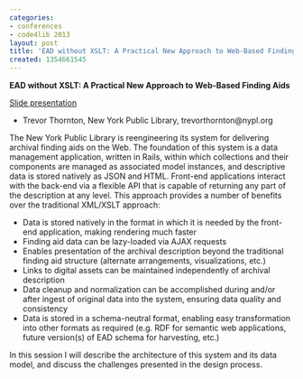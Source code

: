 ```yaml
---
categories:
- conferences
- code4lib 2013
layout: post
title: 'EAD without XSLT: A Practical New Approach to Web-Based Finding Aids'
created: 1354661545
---
```

<strong>EAD without XSLT: A Practical New Approach to Web-Based Finding Aids</strong>
<br/>
<p><a href="http://www.slideshare.net/trevorthornton/tthornton-code4lib">Slide presentation</a></p>

<ul>
<li>Trevor Thornton, New York Public Library, trevorthornton@nypl.org</li>
</ul>

The New York Public Library is reengineering its system for delivering archival finding aids on the Web. The foundation of this system is a data management application, written in Rails, within which collections and their components are managed as associated model instances, and descriptive data is stored natively as JSON and HTML. Front-end applications interact with the back-end via a flexible API that is capable of returning any part of the description at any level. This approach provides a number of benefits over the traditional XML/XSLT approach:
<ul>
<li>Data is stored natively in the format in which it is needed by the front-end application, making rendering much faster</li>
<li>Finding aid data can be lazy-loaded via AJAX requests</li>
<li>Enables presentation of the archival description beyond the traditional finding aid structure (alternate arrangements, visualizations, etc.)</li>
<li>Links to digital assets can be maintained independently of archival description</li>
<li>Data cleanup and normalization can be accomplished during and/or after ingest of original data into the system, ensuring data quality and consistency</li>
<li>Data is stored in a schema-neutral format, enabling easy transformation into other formats as required (e.g. RDF for semantic web applications, future version(s) of EAD schema for harvesting, etc.)</li>
</ul>

In this session I will describe the architecture of this system and its data model, and discuss the challenges presented in the design process.
